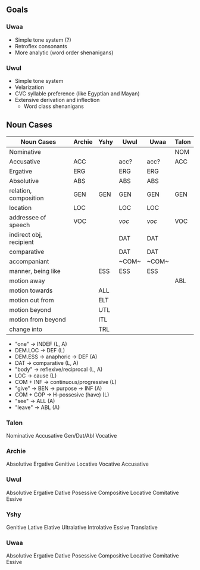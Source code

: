 ## Goals

### Uwaa
- Simple tone system (?)
- Retroflex consonants
- More analytic (word order shenanigans)

### Uwul
- Simple tone system
- Velarization
- CVC syllable preference (like Egyptian and Mayan)
- Extensive derivation and inflection
    - Word class shenanigans

## Noun Cases

| Noun Cases                  | Archie | Yshy | Uwul  | Uwaa  | Talon |
| ---                         | ---    | ---  | ---   | ---   | ---   |
| Nominative                  |        |      |       |       | NOM   |
| Accusative                  | ACC    |      | acc?  | acc?  | ACC   |
| Ergative                    | ERG    |      | ERG   | ERG   |       |
| Absolutive                  | ABS    |      | ABS   | ABS   |       |
| relation, composition       | GEN    | GEN  | GEN   | GEN   | GEN   |
| location                    | LOC    |      | LOC   | LOC   |       |
| addressee of speech         | VOC    |      | *voc* | *voc* | VOC   |
| indirect obj, recipient     |        |      | DAT   | DAT   |       |
| comparative                 |        |      | DAT   | DAT   |       |
| accompaniant                |        |      | ~COM~ | ~COM~ |       |
| manner, being like          |        | ESS  | ESS   | ESS   |       |
| motion away                 |        |      |       |       | ABL   |
| motion towards              |        | ALL  |       |       |       |
| motion out from             |        | ELT  |       |       |       |
| motion beyond               |        | UTL  |       |       |       |
| motion from beyond          |        | ITL  |       |       |       |
| change into                 |        | TRL  |       |       |       |

- "one" → INDEF (L, A)
- DEM.LOC → DEF (L)
- DEM.ESS → anaphoric → DEF (A)
- DAT → comparative (L, A)
- "body" → reflexive/reciprocal (L, A)
- LOC → cause (L)
- COM + INF → continuous/progressive (L)
- "give" → BEN → purpose → INF (A)
- COM + COP → H-possesive (have) (L)
- "see" → ALL (A)
- "leave" → ABL (A)

### Talon
Nominative
Accusative
Gen/Dat/Abl
Vocative

### Archie
Absolutive
Ergative
Genitive
Locative
Vocative
Accusative

### Uwul
Absolutive
Ergative
Dative
Posessive
Compositive
Locative
Comitative
Essive

### Yshy
Genitive
Lative
Elative
Ultralative
Introlative
Essive
Translative

### Uwaa
Absolutive
Ergative
Dative
Posessive
Compositive
Locative
Comitative
Essive

